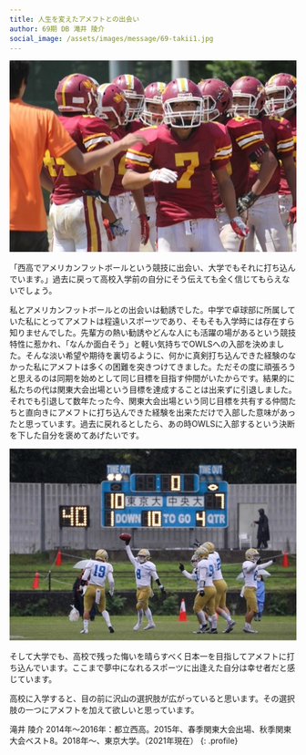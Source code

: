 ```yaml
---
title: 人生を変えたアメフトとの出会い
author: 69期 DB 滝井 陵介
social_image: /assets/images/message/69-takii1.jpg
---
```


![滝井 高校時写真](/assets/images/message/69-takii1.jpg)

「西高でアメリカンフットボールという競技に出会い、大学でもそれに打ち込んでいます。」過去に戻って高校入学前の自分にそう伝えても全く信じてもらえないでしょう。

私とアメリカンフットボールとの出会いは勧誘でした。中学で卓球部に所属していた私にとってアメフトは程遠いスポーツであり、そもそも入学時には存在すら知りませんでした。先輩方の熱い勧誘やどんな人にも活躍の場があるという競技特性に惹かれ、「なんか面白そう」と軽い気持ちでOWLSへの入部を決めました。そんな淡い希望や期待を裏切るように、何かに真剣打ち込んできた経験のなかった私にアメフトは多くの困難を突きつけてきました。ただその度に頑張ろうと思えるのは同期を始めとして同じ目標を目指す仲間がいたからです。結果的に私たちの代は関東大会出場という目標を達成することは出来ずに引退しました。それでも引退して数年たった今、関東大会出場という同じ目標を共有する仲間たちと直向きにアメフトに打ち込んできた経験を出来ただけで入部した意味があったと思っています。過去に戻れるとしたら、あの時OWLSに入部するという決断を下した自分を褒めてあげたいです。

![滝井 大学時写真](/assets/images/message/69-takii2.jpg)

そして大学でも、高校で残った悔いを晴らすべく日本一を目指してアメフトに打ち込んでいます。ここまで夢中になれるスポーツに出逢えた自分は幸せ者だと感じています。

高校に入学すると、目の前に沢山の選択肢が広がっていると思います。その選択肢の一つにアメフトを加えて欲しいと思っています。

滝井 陵介
2014年～2016年：都立西高。2015年、春季関東大会出場、秋季関東大会ベスト8。2018年～、東京大学。（2021年現在）
{: .profile}
